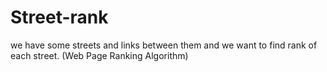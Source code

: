 # Street-rank
we have some streets and links between them and we want to find rank of each street. (Web Page Ranking Algorithm)
